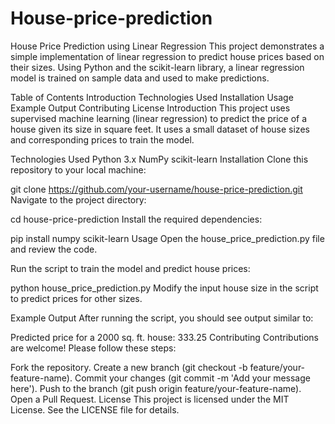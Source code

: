 # House-price-prediction
House Price Prediction using Linear Regression
This project demonstrates a simple implementation of linear regression to predict house prices based on their sizes. Using Python and the scikit-learn library, a linear regression model is trained on sample data and used to make predictions.

Table of Contents
Introduction
Technologies Used
Installation
Usage
Example Output
Contributing
License
Introduction
This project uses supervised machine learning (linear regression) to predict the price of a house given its size in square feet. It uses a small dataset of house sizes and corresponding prices to train the model.

Technologies Used
Python 3.x
NumPy
scikit-learn
Installation
Clone this repository to your local machine:


git clone https://github.com/your-username/house-price-prediction.git
Navigate to the project directory:


cd house-price-prediction
Install the required dependencies:

pip install numpy scikit-learn
Usage
Open the house_price_prediction.py file and review the code.

Run the script to train the model and predict house prices:


python house_price_prediction.py
Modify the input house size in the script to predict prices for other sizes.

Example Output
After running the script, you should see output similar to:


Predicted price for a 2000 sq. ft. house: 333.25
Contributing
Contributions are welcome! Please follow these steps:

Fork the repository.
Create a new branch (git checkout -b feature/your-feature-name).
Commit your changes (git commit -m 'Add your message here').
Push to the branch (git push origin feature/your-feature-name).
Open a Pull Request.
License
This project is licensed under the MIT License. See the LICENSE file for details.
